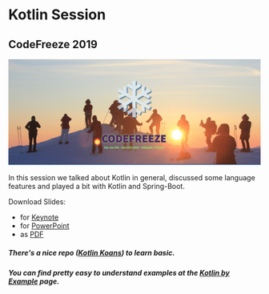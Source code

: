 Kotlin Session
==============
CodeFreeze 2019
---------------

![codefreeze](codefreeze.png)

In this session we talked about Kotlin in general, 
discussed some language features
and played a bit with Kotlin and Spring-Boot. 

Download Slides:

* for [Keynote](https://github.com/christian-draeger/codefreeze-kotlin-session/blob/master/kotlin_rocks.key?raw=true)
* for [PowerPoint](https://github.com/christian-draeger/codefreeze-kotlin-session/blob/master/kotlin_rocks.pptx?raw=true)
* as [PDF](https://github.com/christian-draeger/codefreeze-kotlin-session/blob/master/kotlin_rocks.pdf?raw=true)

##### There's a nice repo ([Kotlin Koans](https://play.kotlinlang.org/koans/overview)) to learn basic.
##### You can find pretty easy to understand examples at the [Kotlin by Example](https://play.kotlinlang.org/byExample/overview) page.
